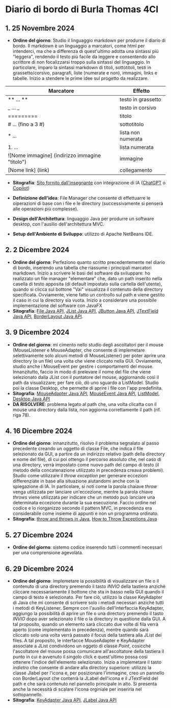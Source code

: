 **Diario di bordo di Burla Thomas 4CI**
===================================


## 1. **25 Novembre 2024**
   - **Ordine del giorno**: Studio il linguaggio markdown per produrre il diario di bordo.
   Il markdown è un linguaggio a marcatori, come html per intenderci, ma che a differenza di quest'ultimo adotta una sintassi più "leggera", rendendo il testo più facile da leggere e consentendo allo scrittore di non focalizzarsi troppo sulla sintassi del linguaggio. In particolare, imparo la sintassi markdown di titoli, sottotitoli, testi in grassetto/corsivo, paragrafi, liste (numerate e non), immagini, links e tabelle. Inizio a stendere le prime idee sul progetto da realizzare.
   
   | Marcatore | Effetto |
   | --------- | ------- |
   | ** ... ** | testo in grassetto |
   | _ ... _   | testo in corsivo |
   | ========= | titolo |
   | # ... (fino a 3 #) | sottotitolo |
   | * ... | lista non numerata |
   | 1. ... | lista numerata |
   | ![Nome immagine] (indirizzo immagine "titolo") | immagine |
   | [Nome link] (link) | collegamento |

   - **Sitografia**: [Sito fornito dall'insegnante](https://www.html.it/articoli/markdown-guida-al-linguaggio/) con integrazione di IA ([ChatGPT](https://chat.openai.com) o [Copilot](https://copilot.microsoft.com))

   - **Definizione dell'idea**: File Manager che consente di effettuarre le oiperazioni di base con i file e le directory (successivamente si penserà alle operazioni più complesse).

   - **Design dell'Architettura**: linguaggio Java per produrre un software desktop, con l'ausilio dell'architettura MVC.

   - **Setup dell'Ambiente di Sviluppo**: utilizzo di Apache NetBeans IDE.

## 2. **2 Dicembre 2024**
   - **Ordine del giorno**: Perfeziono quanto scritto precedentemente nel diario di bordo, inserendo una tabella che riassume i principali marcatori markdown.
   Inizio a scrivere le basi del software da sviluppare: ho realizzato un file manager "elementare" che, dato un path inserito nella casella di testo apposita (di default impostato sulla cartella dell'utente), quando si clicca sul bottone "Vai" visualizza il contenuto della directory specificata. Ovviamente, viene fatto un controllo sul path e viene gestito il caso in cui la directory sia vuota.
   Inizio a considerare una possibile implementazione del software con JavaFX
   - **Sitografia**: [File Java API](https://docs.oracle.com/javase/8/docs/api/java/io/File.html), [JList Java API](https://docs.oracle.com/javase/8/docs/api/javax/swing/JList.html), [JButton Java API](https://docs.oracle.com/javase/8/docs/api/javax/swing/JButton.html), [JTextField Java API](https://docs.oracle.com/javase/8/docs/api/javax/swing/JTextField.html), [BorderLayout Java API](https://docs.oracle.com/javase/8/docs/api/java/awt/BorderLayout.html).

## 3. **9 Dicembre 2024**
   - **Ordine del giorno**: mi cimento nello studio degli ascoltatori per il mouse (MouseListener e MouseAdapter, che consente di implemetare selettivamente solo alcuni metodi di MouseListener) per poter aprire una directory (o un file) una volta che viene cliccato nella GUI.
   Ovviamente, studio anche i MouseEvent per gestire i comportamenti del mouse.
   Innanzitutto, faccio in modo di prelevare il nome del file che viene selezionato dalla JList con il puntatore del mouse, aggiornando così il path da visualizzare; per fare ciò, dò uno sguardo a ListModel.
   Studio poi la classe Desktop, che permette di aprire i file con l'app predefinita.
   - **Sitografia**: [MouseAdapter Java API](https://docs.oracle.com/javase/8/docs/api/java/awt/event/MouseAdapter.html), [MouseEvent Java API](https://docs.oracle.com/javase/8/docs/api/java/awt/event/MouseEvent.html), [ListModel](https://docs.oracle.com/javase/8/docs/api/javax/swing/ListModel.html), [Desktop Java API](https://docs.oracle.com/javase/8/docs/api/java/awt/Desktop.html)
   - **DA RISOLVERE**: problema legato al path che, una volta clicatta con il mouse una directory dalla lista, non aggiorna correttamente il path (rif. riga 78).

## 4. **16 Dicembre 2024**
   - **Ordine del giorno**: innanzitutto, risolvo il problema segnalato al passo precedente creando un oggetto di classe File, che indica il file selezionato da GUI, a partire da un indirizzo relativo (path della directory e nome del file), di cui poi ottengo il percorso assoluto che, nel caso di una directory, verrà impostato come nuovo path del campo di testo (il metodo della concatenazione utilizzato in precedenza creava problemi). Studio come utilizzare il _throw exception_ per generare eccezioni differenziate in base alla situazione aiutandomi anche con la spiegazione di IA. In particolare, si noti come la parola chaiave _throw_ venga utilizzata per lanciare un'eccezione, mentre la parola chiave _throws_ viene utilizzata per indicare che un metodo può lanciare una determinata eccezione durante la sua esecuzione. Faccio ordine nel codice e lo riorganizzo secondo il pattern MVC, in precedenza era considerabile come insieme di appunti e non un programma ordinato.
   - **Sitografia**: [throw and throws in Java](https://www.geeksforgeeks.org/throw-throws-java/), [How to Throw Exceptions Java](https://docs.oracle.com/javase/tutorial/essential/exceptions/throwing.html)

## 5. **27 Dicembre 2024**
   - **Ordine del giorno**: sistemo codice inserendo tutti i commenti necessari per una comprensione agevolata.

## 6. **29 Dicembre 2024**
   - **Ordine del giorno**: implemetare la possibilità di visualizzare un file o il contenuto di una directory premendo il tasto _INVIO_ della tastiera anzichè cliccare necessariamente il bottone che sta in basso nella GUI quando il campo di testo è selezionato. Per fare ciò, utilizzo la classe KeyAdapter di Java che mi consente di scrivere solo i metodi necessari anziché tutti i metodi di KeyListener.
   Sempre con l'ausilio dell'interfaccia KeyAdapter, aggiungo la possibilità di aprire un file o una directory premendo il tasto _INVIO_ dopo aver selezionato il file o la directory in questione dalla GUI. A tal proposito, quando un elemento sarà cliccato due volte di fila verrà aperto (come implementato in precedenza), mentre quando sarà cliccato solo una volta verrà passato il focus della tastiera alla JList dei files. A tal proposito, le interfacce MouseAdapter e KeyAdapter associate a JList condividono un oggeto di classe _Point_, cosicché l'ascoltatore del mouse possa comunicare all'ascoltatore della tastiera il punto in cui è avvenuto il singolo click e quest'ultimo possa così ottenere l'indice dell'elemento selezionato.
   Inizio a implemetare il tasto _indietro_ che consente di andare alla directory superiore: utilizzo la classe Jlabel per l'icona e, per posizionare l'immagine, creo un pannello con BorderLayout che conterrà la JLabel dell'icona e il JTextField del path e che sarà contenuto nel pannello principale in alto.
   Si presenta anche la necessità di scalare l'icona orginiale per inserirla nel sottopannello.
   - **Sitografia**: [KeyAdapter Java API](https://docs.oracle.com/javase/8/docs/api/java/awt/event/KeyAdapter.html), [JLabel Java API]()